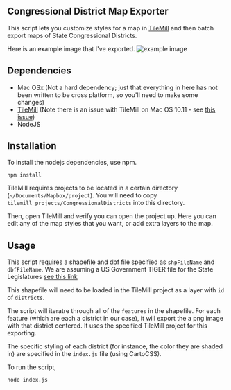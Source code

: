 ## Congressional District Map Exporter
This script lets you customize styles for a map in [TileMill](https://tilemill-project.github.io/tilemill/) and then batch export maps of State Congressional Districts.

Here is an example image that I've exported.
![example image](https://cloud.githubusercontent.com/assets/2040141/23582504/3a4c549a-00f1-11e7-8cfd-1c7c5e723761.png)

## Dependencies
* Mac OSx (Not a hard dependency; just that everything in here has not been written to be cross platform, so you'll need to make some changes)
* [TileMill](https://tilemill-project.github.io/tilemill/) (Note there is an issue with TileMill on Mac OS 10.11 - see [this issue](https://github.com/tilemill-project/tilemill/issues/2539#issuecomment-198029808))
* NodeJS

## Installation
To install the nodejs dependencies, use npm.
```
npm install
```

TileMill requires projects to be located in a certain directory (`~/Documents/Mapbox/project`). You will need to copy `tilemill_projects/CongressionalDistricts` into this directory.

Then, open TileMill and verify you can open the project up. Here you can edit any of the map styles that you want, or add extra layers to the map.

## Usage
This script requires a shapefile and dbf file specified as `shpFileName` and `dbfFileName`. We are assuming a US Government TIGER file for the State Legislatures [see this link](https://www.census.gov/cgi-bin/geo/shapefiles/index.php?year=2016&layergroup=State+Legislative+Districts)

This shapefile will need to be loaded in the TileMill project as a layer with `id` of `districts`.

The script will iteratre through all of the `features` in the shapefile. For each feature (which are each a district in our case), it will export the a png image with that district centered. It uses the specified TileMill project for this exporting.

The specific styling of each district (for instance, the color they are shaded in) are specified in the `index.js` file (using CartoCSS).

To run the script,
```
node index.js
```

